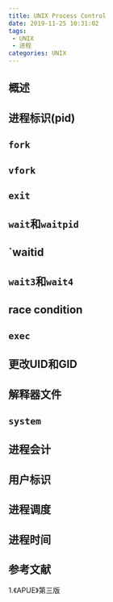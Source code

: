 ```yaml
---
title: UNIX Process Control
date: 2019-11-25 10:31:02
tags:
 - UNIX
 - 进程
categories: UNIX
---
```


## 概述

## 进程标识(pid)

## `fork`

## `vfork`

## `exit`

## `wait`和`waitpid`

## `waitid

## `wait3`和`wait4`

## race condition

## `exec`

## 更改UID和GID

## 解释器文件

## `system`

## 进程会计

## 用户标识

## 进程调度

## 进程时间

## 参考文献
1.《APUE》第三版

